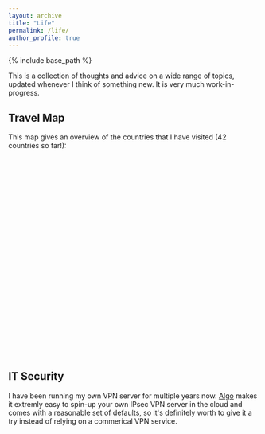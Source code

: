 ```yaml
---
layout: archive
title: "Life"
permalink: /life/
author_profile: true
---
```


{% include base_path %}

This is a collection of thoughts and advice on a wide range of topics, updated whenever I think of something new. It is very much work-in-progress.

## Travel Map

This map gives an overview of the countries that I have visited (42 countries so far!):

<html>
  <link rel="stylesheet" href="/files/jquery-jvectormap-2.0.5.css" type="text/css" media="screen"/>
  <script src="/files/jquery-3.4.1.min.js"></script>
  <script src="/files/jquery-jvectormap-2.0.5.min.js"></script>
  <script src="/files/jquery-jvectormap-world-mill.js"></script>

  <div id="map" style="width: 600px; height: 400px"></div>

<script type="text/javascript" src="/files/travel_map.js"></script>

</html>

## IT Security

I have been running my own VPN server for multiple years now. [Algo](https://github.com/trailofbits/algo) makes it extremly easy to spin-up your own IPsec VPN server in the cloud and comes with a reasonable set of defaults, so it's definitely worth to give it a try instead of relying on a commerical VPN service.
